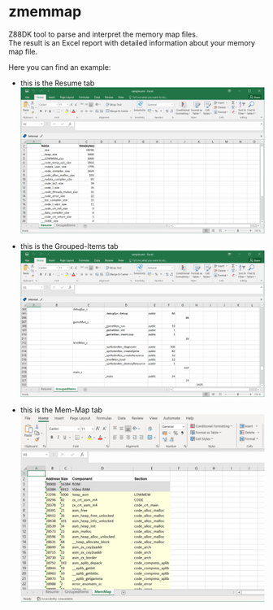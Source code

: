 # zmemmap
Z88DK tool to parse and interpret the memory map files.  
The result is an Excel report with detailed information about your memory map file.
  
  
Here you can find an example:

- this is the Resume tab  
![sample_resume](./doc/sample_resume.png)

- this is the Grouped-Items tab    
![sample_groupedItems](./doc/sample_groupedItems.png)

- this is the Mem-Map tab    
![sample_groupedItems](./doc/sample_memMap.png)

